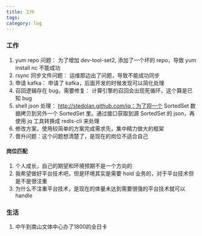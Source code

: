 ```yaml
---
title: 工作
tags: 
category: log
---
```



### 工作

1. yum repo 问题： 为了增加 dev-tool-set2, 添加了一个坏的 repo，导致 yum install nc 不能成功
1. rsync 同步文件问题： 运维那边出了问题，导致不能成功同步
1. 申请 kafka： 申请了 kafka，后面开发的时候发现可以简化处理
1. 召回逻辑存在 bug，需要修复： 计算引擎的召回会出现死循环，这个算是已知 bug
1. shell json 处理： http://stedolan.github.com/jq：为了将一个 SortedSet 数据拷贝到另外一个 SortedSet 里。通过接口获取到源 SortedSet 的 json，再使用 jq 工具转换成 redis-cli 来处理
1. 修改方案，使用较简单的方案完成需求先，集中精力做大的框架
1. 晋升问题：这个问题想清楚了，是现在的岗位不适合自己

#### 岗位匹配

1. 个人成长，自己的期望和环境预期不是一个方向的
1. 我希望做好平台技术吧，但是环境其实是需要 hold 业务的，对于平台技术但是不是很注重
1. 为什么不注重平台技术，是现在的体量未达到需要很强的平台技术就可以 handle

### 生活

1. 中午到南山文体中心办了1800的全日卡